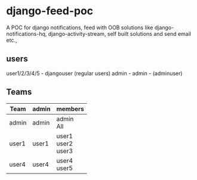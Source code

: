 # django-feed-poc
A POC for django notifications, feed with OOB solutions like django-notifications-hq, django-activity-stream, self built solutions and send email etc.,

## users
user1/2/3/4/5 - djangouser (regular users)
admin - admin - (adminuser)
## Teams
|Team|admin|members|
|---|---|---|
|admin|admin|admin <br> All|
|user1|user1|user1 <br> user2 <br> user3|
|user4|user4|user4 <br> user5|
